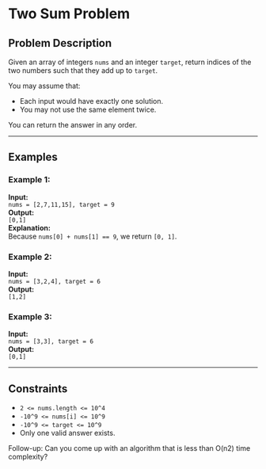 # Two Sum Problem

## Problem Description

Given an array of integers `nums` and an integer `target`, return indices of the two numbers such that they add up to `target`.

You may assume that:
- Each input would have exactly one solution.
- You may not use the same element twice.

You can return the answer in any order.

---

## Examples

### Example 1:
**Input:**  
`nums = [2,7,11,15], target = 9`  
**Output:**  
`[0,1]`  
**Explanation:**  
Because `nums[0] + nums[1] == 9`, we return `[0, 1]`.

### Example 2:
**Input:**  
`nums = [3,2,4], target = 6`  
**Output:**  
`[1,2]`

### Example 3:
**Input:**  
`nums = [3,3], target = 6`  
**Output:**  
`[0,1]`

---

## Constraints

- `2 <= nums.length <= 10^4`
- `-10^9 <= nums[i] <= 10^9`
- `-10^9 <= target <= 10^9`
- Only one valid answer exists.

Follow-up: Can you come up with an algorithm that is less than O(n2) time complexity?